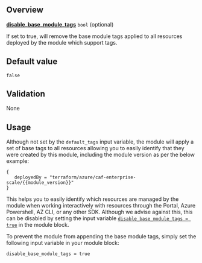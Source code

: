 <!-- markdownlint-disable first-line-h1 -->
## Overview

[**disable_base_module_tags**](#overview) `bool` (optional)

If set to true, will remove the base module tags applied to all resources deployed by the module which support tags.

## Default value

`false`

## Validation

None

## Usage

Although not set by the `default_tags` input variable, the module will apply a set of base tags to all resources allowing you to easily identify that they were created by this module, including the module version as per the below example:

```hcl
{
   deployedBy = "terraform/azure/caf-enterprise-scale/{{module_version}}"
}
```

This helps you to easily identify which resources are managed by the module when working interactively with resources through the Portal, Azure Powershell, AZ CLI, or any other SDK.
Although we advise against this, this can be disabled by setting the input variable [`disable_base_module_tags = true`][disable_base_module_tags] in the module block.

To prevent the module from appending the base module tags, simply set the following input variable in your module block:

```hcl
disable_base_module_tags = true
```

[//]: # "************************"
[//]: # "INSERT LINK LABELS BELOW"
[//]: # "************************"

[this_page]: # "Link for the current page."

[msdocs_azure_tag_support]:     https://docs.microsoft.com/azure/azure-resource-manager/management/tag-support "Tag support for Azure resources"
[msdocs_azure_tag_limitations]: https://docs.microsoft.com/azure/azure-resource-manager/management/tag-resources?tabs=json#limitations "Use tags to organize your Azure resources and management hierarchy #Limitations"

[disable_base_module_tags]: %5BVariables%5D-disable_base_module_tags "Instructions for how to use the disable_base_module_tags variable."
